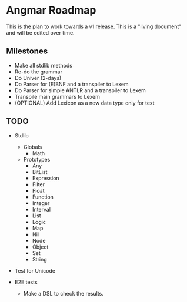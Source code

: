 # Angmar Roadmap

This is the plan to work towards a v1 release. This is a "living document" and will be edited over time.

## Milestones

- Make all stdlib methods
- Re-do the grammar
- Do Univer (2-days)
- Do Parser for (E)BNF and a transpiler to Lexem 
- Do Parser for simple ANTLR and a transpiler to Lexem
- Transpile main grammars to Lexem
- (OPTIONAL) Add Lexicon as a new data type only for text

## TODO

- Stdlib
  - Globals
    - Math
  - Prototypes
    - Any
    - BitList
    - Expression
    - Filter
    - Float
    - Function
    - Integer
    - Interval
    - List
    - Logic
    - Map
    - Nil
    - Node
    - Object
    - Set
    - String

- Test for Unicode
- E2E tests
  - Make a DSL to check the results.
